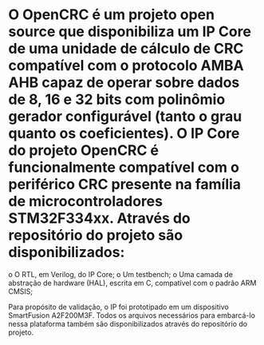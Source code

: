 # O OpenCRC é um projeto open source que disponibiliza um IP Core de uma unidade de cálculo de CRC compatível com o protocolo AMBA AHB capaz de operar sobre dados de 8, 16 e 32 bits com polinômio gerador configurável (tanto o grau quanto os coeficientes). O IP Core do projeto OpenCRC é funcionalmente compatível com o periférico CRC presente na família de microcontroladores STM32F334xx. Através do repositório do projeto são disponibilizados:
  o	O RTL, em Verilog, do IP Core;
  o	Um testbench;
  o	Uma camada de abstração de hardware (HAL), escrita em C, compatível com o padrão ARM CMSIS;
	
  Para propósito de validação, o IP foi prototipado em um dispositivo SmartFusion A2F200M3F. Todos os arquivos necessários para embarcá-lo nessa plataforma também são disponibilizados através do repositório do projeto.


